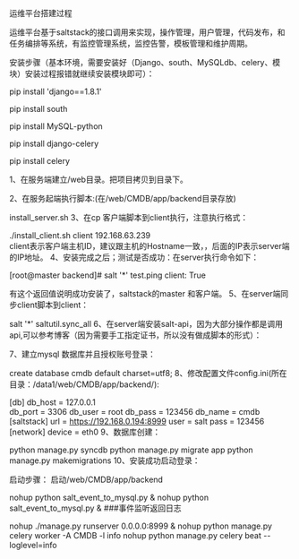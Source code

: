 运维平台搭建过程

运维平台基于saltstack的接口调用来实现，操作管理，用户管理，代码发布，和任务编排等系统，有监控管理系统，监控告警，模板管理和维护周期。

安装步骤（基本环境，需要安装好（Django、south、MySQLdb、celery、模块）安装过程报错就继续安装模块即可）：

pip install 'django==1.8.1'

pip install south

pip install MySQL-python

pip install django-celery

pip install celery

1、在服务端建立/web目录。把项目拷贝到目录下。

2、在服务起端执行脚本:(在/web/CMDB/app/backend目录存放)

install_server.sh
3、在cp 客户端脚本到client执行，注意执行格式：

./install_client.sh client 192.168.63.239     
client表示客户端主机ID，建议跟主机的Hostname一致，，后面的IP表示server端的IP地址。
4、安装完成之后；测试是否成功：在server执行命令如下：

[root@master backend]# salt '*' test.ping
    client:
        True
        
有这个返回值说明成功安装了，saltstack的master 和客户端。
5、在server端同步client脚本到client：

salt '*' saltutil.sync_all
6、在server端安装salt-api，因为大部分操作都是调用api,可以参考博客（因为需要手工指定证书，所以没有做成脚本的形式）：

7、建立mysql 数据库并且授权账号登录：

create database cmdb default charset=utf8;
8、修改配置文件config.ini(所在目录：/data1/web/CMDB/app/backend/):

[db]
db_host = 127.0.0.1  
db_port = 3306
db_user = root
db_pass = 123456
db_name = cmdb
[saltstack]
url = https://192.168.0.194:8999
user = salt
pass = 123456
[network]
device = eth0
9、数据库创建：

python manage.py syncdb
python manage.py migrate app
python manage.py makemigrations
10、安装成功启动登录：

启动步骤：
启动/web/CMDB/app/backend


nohup python salt_event_to_mysql.py &
nohup python salt_event_to_mysql.py &   ###事件监听返回日志

nohup ./manage.py runserver 0.0.0.0:8999 &
nohup python manage.py celery worker -A CMDB -l info
nohup python manage.py celery beat --loglevel=info

